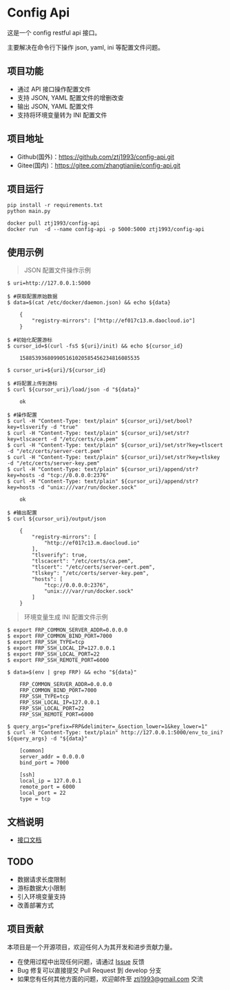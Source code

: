 # Config Api

这是一个 config restful api 接口。

主要解决在命令行下操作 json, yaml, ini 等配置文件问题。

## 项目功能
- 通过 API 接口操作配置文件
- 支持 JSON, YAML 配置文件的增删改查
- 输出 JSON, YAML 配置文件
- 支持将环境变量转为 INI 配置文件

## 项目地址
- Github(国外)：https://github.com/ztj1993/config-api.git
- Gitee(国内)：https://gitee.com/zhangtianjie/config-api.git

## 项目运行
```
pip install -r requirements.txt
python main.py
```

```
docker pull ztj1993/config-api
docker run  -d --name config-api -p 5000:5000 ztj1993/config-api
```

## 使用示例

> JSON 配置文件操作示例

```
$ uri=http://127.0.0.1:5000

$ #获取配置原始数据
$ data=$(cat /etc/docker/daemon.json) && echo ${data}

    {
        "registry-mirrors": ["http://ef017c13.m.daocloud.io"]
    }

$ #初始化配置游标
$ cursor_id=$(curl -fsS ${uri}/init) && echo ${cursor_id}

    158853936809905161020585456234816085535

$ cursor_uri=${uri}/${cursor_id}

$ #将配置上传到游标
$ curl ${cursor_uri}/load/json -d "${data}"

    ok

$ #操作配置
$ curl -H "Content-Type: text/plain" ${cursor_uri}/set/bool?key=tlsverify -d "true"
$ curl -H "Content-Type: text/plain" ${cursor_uri}/set/str?key=tlscacert -d "/etc/certs/ca.pem"
$ curl -H "Content-Type: text/plain" ${cursor_uri}/set/str?key=tlscert -d "/etc/certs/server-cert.pem"
$ curl -H "Content-Type: text/plain" ${cursor_uri}/set/str?key=tlskey -d "/etc/certs/server-key.pem"
$ curl -H "Content-Type: text/plain" ${cursor_uri}/append/str?key=hosts -d "tcp://0.0.0.0:2376"
$ curl -H "Content-Type: text/plain" ${cursor_uri}/append/str?key=hosts -d "unix:///var/run/docker.sock"

    ok

$ #输出配置
$ curl ${cursor_uri}/output/json

    {
        "registry-mirrors": [
            "http://ef017c13.m.daocloud.io"
        ],
        "tlsverify": true,
        "tlscacert": "/etc/certs/ca.pem",
        "tlscert": "/etc/certs/server-cert.pem",
        "tlskey": "/etc/certs/server-key.pem",
        "hosts": [
            "tcp://0.0.0.0:2376",
            "unix:///var/run/docker.sock"
        ]
    }

```

> 环境变量生成 INI 配置文件示例

```
$ export FRP_COMMON_SERVER_ADDR=0.0.0.0
$ export FRP_COMMON_BIND_PORT=7000
$ export FRP_SSH_TYPE=tcp
$ export FRP_SSH_LOCAL_IP=127.0.0.1
$ export FRP_SSH_LOCAL_PORT=22
$ export FRP_SSH_REMOTE_PORT=6000

$ data=$(env | grep FRP) && echo "${data}"

    FRP_COMMON_SERVER_ADDR=0.0.0.0
    FRP_COMMON_BIND_PORT=7000
    FRP_SSH_TYPE=tcp
    FRP_SSH_LOCAL_IP=127.0.0.1
    FRP_SSH_LOCAL_PORT=22
    FRP_SSH_REMOTE_PORT=6000

$ query_args="prefix=FRP&delimiter=_&section_lower=1&key_lower=1"
$ curl -H "Content-Type: text/plain" http://127.0.0.1:5000/env_to_ini?${query_args} -d "${data}"

    [common]
    server_addr = 0.0.0.0
    bind_port = 7000

    [ssh]
    local_ip = 127.0.0.1
    remote_port = 6000
    local_port = 22
    type = tcp

```

## 文档说明
- [接口文档](Docs/Api.md)

## TODO
- 数据请求长度限制
- 游标数据大小限制
- 引入环境变量支持
- 改善部署方式

## 项目贡献
本项目是一个开源项目，欢迎任何人为其开发和进步贡献力量。
- 在使用过程中出现任何问题，请通过 [Issue](https://github.com/ztj1993/config-api/issues) 反馈
- Bug 修复可以直接提交 Pull Request 到 develop 分支
- 如果您有任何其他方面的问题，欢迎邮件至 ztj1993@gmail.com 交流
